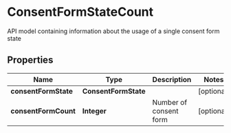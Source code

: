 

# ConsentFormStateCount

API model containing information about the usage of a single consent form state

## Properties

| Name | Type | Description | Notes |
|------------ | ------------- | ------------- | -------------|
|**consentFormState** | **ConsentFormState** |  |  [optional] |
|**consentFormCount** | **Integer** | Number of consent form |  [optional] |



